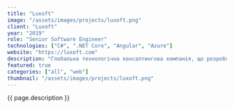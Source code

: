 ```yaml
---
title: "Luxoft"
image: "/assets/images/projects/luxoft.png"
client: "Luxoft"
year: "2019"
role: "Senior Software Engineer"
technologies: ["C#", ".NET Core", "Angular", "Azure"]
website: "https://luxoft.com"
description: "Глобальна технологічна консалтингова компанія, що розробляє інноваційні рішення для корпоративних клієнтів."
featured: true
categories: ["all", "web"]
thumbnail: "/assets/images/projects/luxoft.png"
---
```


{{ page.description }} 